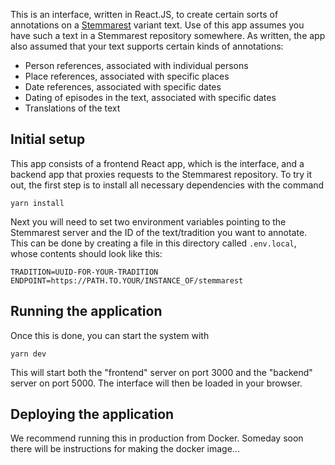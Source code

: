 This is an interface, written in React.JS, to create certain sorts of annotations on a [Stemmarest](https://github.com/DHUniWien/tradition_repo) variant text. Use of this app assumes you have such a text in a Stemmarest repository somewhere. As written, the app also assumed that your text supports certain kinds of annotations:

- Person references, associated with individual persons
- Place references, associated with specific places
- Date references, associated with specific dates
- Dating of episodes in the text, associated with specific dates
- Translations of the text

## Initial setup

This app consists of a frontend React app, which is the interface, and a backend app that proxies requests to the Stemmarest repository. To try it out, the first step is to install all necessary dependencies with the command

    yarn install

Next you will need to set two environment variables pointing to the Stemmarest server and the ID of the text/tradition you want to annotate. This can be done by creating a file in this directory called `.env.local`, whose contents should look like this:

    TRADITION=UUID-FOR-YOUR-TRADITION
    ENDPOINT=https://PATH.TO.YOUR/INSTANCE_OF/stemmarest

## Running the application

Once this is done, you can start the system with

    yarn dev

This will start both the "frontend" server on port 3000 and the "backend" server on port 5000. The interface will then be loaded in your browser.

## Deploying the application

We recommend running this in production from Docker. Someday soon there will be instructions for making the docker image...
